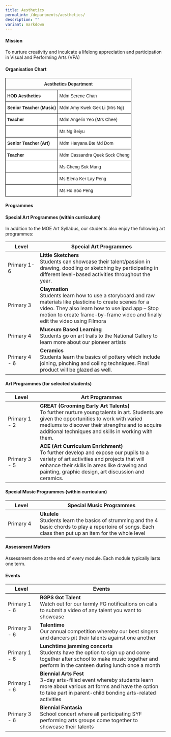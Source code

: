 ```yaml
---
title: Aesthetics
permalink: /departments/aesthetics/
description: ""
variant: markdown
---
```

#### **Mission**

To nurture creativity and inculcate a lifelong appreciation and participation in Visual and Performing Arts (VPA)

#### **Organisation Chart**

<style type="text/css">
.tg  {border-collapse:collapse;border-spacing:0;}
.tg td{border-color:black;border-style:solid;border-width:1px;font-family:Arial, sans-serif;font-size:14px;
  overflow:hidden;padding:10px 5px;word-break:normal;}
.tg th{border-color:black;border-style:solid;border-width:1px;font-family:Arial, sans-serif;font-size:14px;
  font-weight:normal;overflow:hidden;padding:10px 5px;word-break:normal;}
.tg .tg-amwm{font-weight:bold;text-align:center;vertical-align:top}
.tg .tg-dgl5{background-color:#FFF;font-weight:bold;text-align:left;vertical-align:top}
.tg .tg-ktyi{background-color:#FFF;text-align:left;vertical-align:top}
</style>
<table class="tg">
<thead>
  <tr>
    <th class="tg-amwm" colspan="2">Aesthetics Department</th>
  </tr>
</thead>
<tbody>
  <tr>
    <td class="tg-dgl5">HOD Aesthetics </td>
    <td class="tg-ktyi">Mdm Serene Chan</td>
  </tr>
  <tr>
    <td class="tg-dgl5">Senior Teacher (Music) </td>
    <td class="tg-ktyi">Mdm Amy Kwek Gek Li (Mrs Ng)</td>
  </tr>
	<tr>
    <td class="tg-dgl5">Teacher</td>
    <td class="tg-ktyi">Mdm Angelin Yeo (Mrs Chee)</td>
  </tr>
	 <tr>
    <td class="tg-ktyi"> </td>
    <td class="tg-ktyi">Ms Ng Beiyu</td>
  </tr>
	<tr>
    <td class="tg-dgl5">Senior Teacher (Art) </td>
    <td class="tg-ktyi">Mdm Haryana Bte Md Dom</td>
  </tr>
  
  <tr>
    <td class="tg-dgl5">Teacher</td>
    <td class="tg-ktyi">Mdm Cassandra Quek Sock Cheng</td>
  </tr>
  <tr>
    <td class="tg-ktyi"> </td>
    <td class="tg-ktyi">Ms Cheng Sok Mung</td>
  </tr>
  <tr>
    <td class="tg-ktyi"> </td>
    <td class="tg-ktyi">Ms Elena Ker Lay Peng</td>
  </tr>
  <tr>
    <td class="tg-ktyi"> </td>
    <td class="tg-ktyi">Ms Ho Soo Peng</td>
  </tr>
</tbody>
</table>

#### **Programmes**

#### Special Art Programmes&nbsp;(within curriculum)

In addition to the MOE Art Syllabus, our students also enjoy the following art programmes:

<table style="width:100%">
<thead>
<tr>
<th style="width:20%">Level</th>
<th>Special Art Programmes</th>
</tr>
</thead>
<tbody>
<tr>
<td>Primary 1-6</td>
<td><strong>Little Sketchers</strong><br>Students can showcase their talent/passion in drawing, doodling or sketching by participating in different level-based activities throughout the year.</td>
</tr>
<tr>
<td>Primary 3</td>
<td><strong>Claymation</strong>  <br>Students learn how to use a storyboard and raw materials like plasticine to create scenes for a video. They also learn how to use ipad app – Stop motion to create frame-by-frame video and finally edit the video using Filmora</td>
</tr>
<tr>
<td>Primary 4</td>
<td><strong>Museum Based Learning</strong><br>Students go on art trails to the National Gallery to learn more about our pioneer artists</td>
</tr>
<tr>
<td>Primary 4 - 6</td>
<td><strong>Ceramics</strong><br>Students learn the basics of pottery which include joining, pinching and coiling techniques. Final product will be glazed as well.</td>
</tr>
</tbody>
</table>


#### Art Programmes (for selected students)

<table style="width:100%">
<thead>
<tr>
<th style="width:20%">Level</th>
<th>Art Programmes</th>
</tr>
</thead>
<tbody>
<tr>
<td>Primary 1 - 2</td>
<td><strong>GREAT (Grooming Early Art Talents)</strong> <br>To further nurture young talents in art. Students are given the opportunities to work with varied mediums to discover their strengths and to acquire additional techniques and skills in working with them.</td>
</tr>
<tr>
<td>Primary 3 - 5</td>
<td><strong>ACE (Art Curriculum Enrichment)</strong> <br>To further develop and expose our pupils to a variety of art activities and projects that will enhance their skills in areas like drawing and painting, graphic design, art discussion and ceramics.</td>
</tr>
</tbody>
</table>


#### Special Music Programmes&nbsp;(within curriculum)

<table style="width:100%">
<thead>
<tr>
<th style="width:20%">Level</th>
<th>Special Music Programmes</th>
</tr>
</thead>
<tbody>
<tr>
<td>Primary 4</td>
<td><strong>Ukulele</strong><br>Students learn the basics of strumming and the 4 basic chords to play a repertoire of songs. Each class then put up an item for the whole level</td>
</tr>
</tbody>
</table>


#### **Assessment Matters**

Assessment done at the end of every module. Each module typically lasts one term.

#### Events
<table style="width:100%">
<thead>
<tr>
<th style="width:20%">Level</th>
<th>Events</th>
</tr>
</thead>
<tbody>
<tr>
<td>Primary 1 - 6</td>
<td><strong>RGPS Got Talent</strong><br>Watch out for our termly PG notifications on calls to submit a video of any talent you want to showcase</td>
</tr>
<tr>
<td>Primary 3 - 6</td>
<td><strong>Talentime</strong><br>Our annual competition whereby our best singers and dancers pit their talents against one another</td>
</tr>
<tr>
<td>Primary 1 - 6</td>
<td><strong>Lunchtime jamming concerts</strong><br>Students have the option to sign up and come together after school to make music together and perform in the canteen during lunch once a month</td>
</tr>
<tr>
<td>Primary 1 - 6</td>
<td><strong>Biennial Arts Fest</strong><br>3-day arts-filled event whereby students learn more about various art forms and have the option to take part in parent-child bonding arts-related activities</td>
</tr>
<tr>
<td>Primary 3 - 6</td>
<td><strong>Biennial Fantasia</strong><br>School concert where all participating SYF performing arts groups come together to showcase their talents</td>
</tr>
</tbody>
</table>